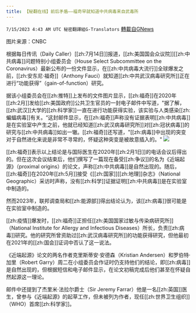 ```yaml
---
title: 【秘翻在线】前后矛盾——福奇早就知道中共病毒来自武毒所
---
```

`7/15/2023 4:43 AM UTC 秘密翻譯組G-Translators` [轉載自GNews](https://gnews.org/articles/1462160)

图片来源：CNBC

根据每日传讯（Daily Caller）[[zh:7月14日]]报道，[[zh:美国国会众议院]][[zh:中共病毒]]问题特别小组委员会（House Select Subcommittee on the Coronavirus）最新公布的一份文件显示，在[[zh:中共病毒大流行]]全球爆发之前，[[zh:安东尼·福奇]]（Anthony Fauci）就知道[[zh:中共武汉病毒研究所]]正在进行“功能获得”（gain-of-function）研究。

据该小组委员会在[[zh:推特]]上发布的文件图片显示，[[zh:福奇]]在2020年[[zh:2月]]发给[[zh:美国政府]]公共卫生官员的一封电子邮件中写道，"据了解，[[zh:武汉]]大学的[[zh:科学家]]一直在进行功能获得实验，该实验与人类感染[[zh:蝙蝠病毒]]有关。“这封邮件显示，在[[zh:福奇]]声称没有证据表明[[zh:中共病毒]]是在实验室中产生之前，他就已经知道[[zh:武汉病毒研究所]]对[[zh:冠状病毒]]的研究与[[zh:中共病毒]]如出一辙。[[zh:福奇]]还写道，"[[zh:病毒]]中出现的突变对于自然进化来说是非常不寻常的，怀疑这种突变是被故意插入的。"
![](https://i.imgur.com/tomz0QS.png)


[[zh:福奇]]表示以上结论是与国际医生在2020年[[zh:2月1日]]的电话会议后得出的。但在这次会议结束后，他们撰写了一篇现在备受[[zh:争议]]的名为《近端起源》（proximal origins）的论文，声称[[zh:中共病毒]]是自然出现的。随后，[[zh:福奇]]在2020年[[zh:5月]]接受《[[zh:国家]][[zh:地理]]杂志》（National Geographic）采访时声称，没有[[zh:科学]]证据证明[[zh:中共病毒]]是在实验室中制造的。

然而2023年，联邦调查局和[[zh:能源部]]得出结论认为，该[[zh:病毒]]很可能是在实验室中制造的。

[[zh:疫情]]爆发时，[[zh:福奇]]正担任[[zh:美国国家过敏与传染病研究所]]（National Institute for Allergy and Infectious Diseases）所长，负责[[zh:病毒]]研究。他的研究所曾资助过[[zh:武汉病毒研究所]]的功能获得研究，但他最初在2021年的[[zh:国会]]证词中否认了这一说法。

《近端起源》论文的两名作者克里斯蒂安·安德森（Kristian Andersen）和罗伯特·加里（Robert Garry）周二在小组委员会作证时仍支持他们的结论，即[[zh:病毒]]是自然出现的，但根据短信和电子邮件显示，在论文初稿完成后他们甚至在怀疑自然起源这一理论。

邮件中还提到了杰里米·法拉尔爵士（Sir Jeremy Farrar）他是一名[[zh:英国]]医生，曾参与《近端起源》的起草工作，但未被列为作者，现任[[zh:世界卫生组织]]（WHO）首席[[zh:科学家]]。
